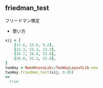 friedman_test
-------------
フリードマン検定

* 使い方

```ruby
xij = [
    [13.6, 15.6, 9.2],
    [22.3, 23.3, 13.3],
    [26.7, 28.8, 15.0],
    [28.0, 31.2, 15.8],
]
twoWay = Num4AnovaLib::TwoWayLayoutLib.new 
twoWay.friedman_test(xij, 0.05)
=>
  true
```

